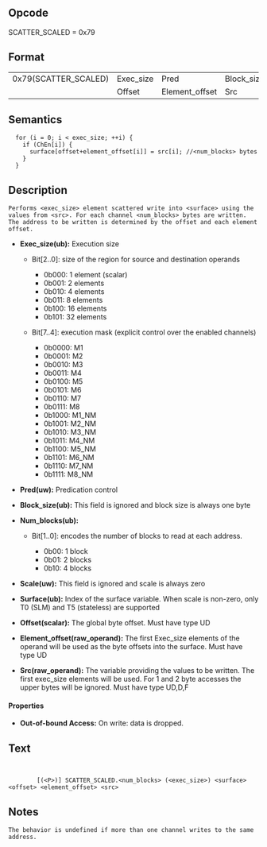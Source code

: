 <!---======================= begin_copyright_notice ============================

Copyright (C) 2020-2021 Intel Corporation

SPDX-License-Identifier: MIT

============================= end_copyright_notice ==========================-->

 

## Opcode

  SCATTER_SCALED = 0x79

## Format

| | | | | | | |
| --- | --- | --- | --- | --- | --- | --- |
| 0x79(SCATTER_SCALED) | Exec_size | Pred           | Block_size | Num_blocks | Scale | Surface |
|                      | Offset    | Element_offset | Src        |            |       |         |


## Semantics




      for (i = 0; i < exec_size; ++i) {
        if (ChEn[i]) {
          surface[offset+element_offset[i]] = src[i]; //<num_blocks> bytes
        }
      }

## Description


    Performs <exec_size> element scattered write into <surface> using the values from <src>. For each channel <num_blocks> bytes are written. The address to be written is determined by the offset and each element offset.

- **Exec_size(ub):** Execution size
 
  - Bit[2..0]: size of the region for source and destination operands
 
    - 0b000:  1 element (scalar) 
    - 0b001:  2 elements 
    - 0b010:  4 elements 
    - 0b011:  8 elements 
    - 0b100:  16 elements 
    - 0b101:  32 elements 
  - Bit[7..4]: execution mask (explicit control over the enabled channels)
 
    - 0b0000:  M1 
    - 0b0001:  M2 
    - 0b0010:  M3 
    - 0b0011:  M4 
    - 0b0100:  M5 
    - 0b0101:  M6 
    - 0b0110:  M7 
    - 0b0111:  M8 
    - 0b1000:  M1_NM 
    - 0b1001:  M2_NM 
    - 0b1010:  M3_NM 
    - 0b1011:  M4_NM 
    - 0b1100:  M5_NM 
    - 0b1101:  M6_NM 
    - 0b1110:  M7_NM 
    - 0b1111:  M8_NM
- **Pred(uw):** Predication control

- **Block_size(ub):** This field is ignored and block size is always one byte

- **Num_blocks(ub):** 
 
  - Bit[1..0]: encodes the number of blocks to read at each address.
 
    - 0b00:  1 block 
    - 0b01:  2 blocks 
    - 0b10:  4 blocks
- **Scale(uw):** This field is ignored and scale is always zero

- **Surface(ub):** Index of the surface variable.  When scale is non-zero, only T0 (SLM) and T5 (stateless) are supported

- **Offset(scalar):** The global byte offset. Must have type UD

- **Element_offset(raw_operand):** The first Exec_size elements of the operand will be used as the byte offsets into the surface. Must have type UD

- **Src(raw_operand):** The variable providing the values to be written. The first exec_size elements will be used. For 1 and 2 byte accesses the upper bytes will be ignored. Must have type UD,D,F

#### Properties
- **Out-of-bound Access:** On write: data is dropped.


## Text
```
    

		[(<P>)] SCATTER_SCALED.<num_blocks> (<exec_size>) <surface> <offset> <element_offset> <src>
```



## Notes



    The behavior is undefined if more than one channel writes to the same address.
